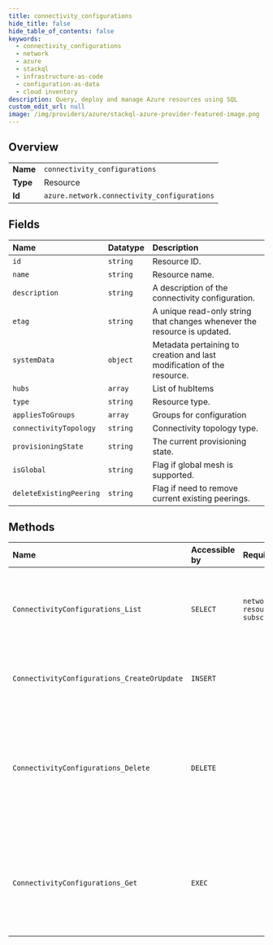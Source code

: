 ```yaml
---
title: connectivity_configurations
hide_title: false
hide_table_of_contents: false
keywords:
  - connectivity_configurations
  - network
  - azure    
  - stackql
  - infrastructure-as-code
  - configuration-as-data
  - cloud inventory
description: Query, deploy and manage Azure resources using SQL
custom_edit_url: null
image: /img/providers/azure/stackql-azure-provider-featured-image.png
---
```

  
    

## Overview
<table><tbody>
<tr><td><b>Name</b></td><td><code>connectivity_configurations</code></td></tr>
<tr><td><b>Type</b></td><td>Resource</td></tr>
<tr><td><b>Id</b></td><td><code>azure.network.connectivity_configurations</code></td></tr>
</tbody></table>

## Fields
| Name | Datatype | Description |
|:-----|:---------|:------------|
| `id` | `string` | Resource ID. |
| `name` | `string` | Resource name. |
| `description` | `string` | A description of the connectivity configuration. |
| `etag` | `string` | A unique read-only string that changes whenever the resource is updated. |
| `systemData` | `object` | Metadata pertaining to creation and last modification of the resource. |
| `hubs` | `array` | List of hubItems |
| `type` | `string` | Resource type. |
| `appliesToGroups` | `array` | Groups for configuration |
| `connectivityTopology` | `string` | Connectivity topology type. |
| `provisioningState` | `string` | The current provisioning state. |
| `isGlobal` | `string` | Flag if global mesh is supported. |
| `deleteExistingPeering` | `string` | Flag if need to remove current existing peerings. |
## Methods
| Name | Accessible by | Required Params | Description |
|:-----|:--------------|:----------------|:------------|
| `ConnectivityConfigurations_List` | `SELECT` | `networkManagerName, resourceGroupName, subscriptionId` | Lists all the network manager connectivity configuration in a specified network manager. |
| `ConnectivityConfigurations_CreateOrUpdate` | `INSERT` |  | Creates/Updates a new network manager connectivity configuration |
| `ConnectivityConfigurations_Delete` | `DELETE` |  | Deletes a network manager connectivity configuration, specified by the resource group, network manager name, and connectivity configuration name |
| `ConnectivityConfigurations_Get` | `EXEC` |  | Gets a Network Connectivity Configuration, specified by the resource group, network manager name, and connectivity Configuration name |
